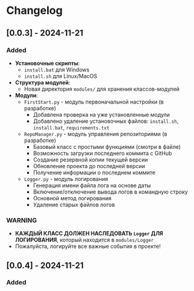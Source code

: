 # Changelog
## [0.0.3] - 2024-11-21
### Added
- **Установочные скрипты**:
  - `install.bat` для Windows
  - `install.sh` для Linux/MacOS
- **Структура модулей**:
  - Новая директория `modules/` для хранения классов-модулей
- **Модули**:
  - `FirstStart.py` - модуль первоначальной настройки (в разработке)
    - Добавлена проверка на уже установленные модули
    - Добавлено удаление установочных файлов: `install.sh`, `install.bat`, `requirements.txt`
  - `RepoManager.py` - модуль управления репозиториями (в разработке)
    - Базовый класс с простыми функциями (смотри в файле)
    - Возможность загрузки последнего коммита с GitHub
    - Создание резервной копии текущей версии
    - Обновление проекта до последней версии
    - Получение информации о последнем коммите
  - `Logger.py` - модуль логирования
    - Генерация имени файла лога на основе даты
    - Включение/отключение вывода логов в командную строку
    - Основной метод логирования
    - Удаление старых файлов логов
### WARNING
- **КАЖДЫЙ КЛАСС ДОЛЖЕН НАСЛЕДОВАТЬ `Logger` ДЛЯ ЛОГИРОВАНИЯ**, который находится в `modules/Logger`
- Пожалуйста, логируйте все важные события в проекте!
## [0.0.4] - 2024-11-21
### Added
